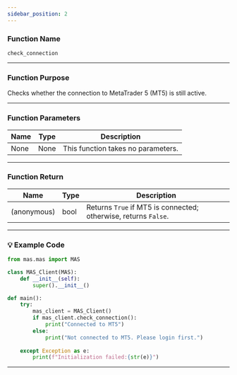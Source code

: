 ```yaml
---
sidebar_position: 2
---
```

### Function Name

`check_connection`

---

### Function Purpose

Checks whether the connection to MetaTrader 5 (MT5) is still active.

---

### Function Parameters

| Name | Type | Description |
|------|------|-------------|
| None | None | This function takes no parameters. |

---

### Function Return 

| Name        | Type | Description                          |
|-------------|------|--------------------------------------|
| (anonymous) | bool | Returns `True` if MT5 is connected; otherwise, returns `False`. |

---

### 💡 Example Code

```python
from mas.mas import MAS

class MAS_Client(MAS):
    def __init__(self):
        super().__init__()

def main():
    try:
        mas_client = MAS_Client()
        if mas_client.check_connection():
            print("Connected to MT5")
        else:
            print("Not connected to MT5. Please login first.")
            
    except Exception as e:
        print(f"Initialization failed:{str(e)}")
```
---

